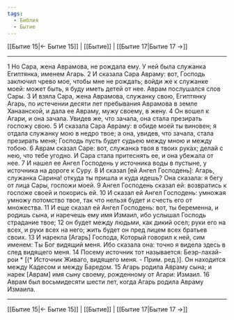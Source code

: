 ```yaml
---
tags:
  - Библия
  - Бытие
---
```

[[Бытие 15|← Бытие 15]] | [[Бытие]] | [[Бытие 17|Бытие 17 →]]

---
1 Но Сара, жена Аврамова, не рождала ему. У ней была служанка Египтянка, именем Агарь.
2 И сказала Сара Авраму: вот, Господь заключил чрево мое, чтобы мне не рождать; войди же к служанке моей: может быть, я буду иметь детей от нее. Аврам послушался слов Сары.
3 И взяла Сара, жена Аврамова, служанку свою, Египтянку Агарь, по истечении десяти лет пребывания Аврамова в земле Ханаанской, и дала ее Авраму, мужу своему, в жену.
4 Он вошел к Агари, и она зачала. Увидев же, что зачала, она стала презирать госпожу свою.
5 И сказала Сара Авраму: в обиде моей ты виновен; я отдала служанку мою в недро твое; а она, увидев, что зачала, стала презирать меня; Господь пусть будет судьею между мною и между тобою.
6 Аврам сказал Саре: вот, служанка твоя в твоих руках; делай с нею, что тебе угодно. И Сара стала притеснять ее, и она убежала от нее.
7 И нашел ее Ангел Господень у источника воды в пустыне, у источника на дороге к Суру.
8 И сказал [ей Ангел Господень]: Агарь, служанка Сарина! откуда ты пришла и куда идешь? Она сказала: я бегу от лица Сары, госпожи моей.
9 Ангел Господень сказал ей: возвратись к госпоже своей и покорись ей.
10 И сказал ей Ангел Господень: умножая умножу потомство твое, так что нельзя будет и счесть его от множества.
11 И еще сказал ей Ангел Господень: вот, ты беременна, и родишь сына, и наречешь ему имя Измаил, ибо услышал Господь страдание твое;
12 он будет между людьми, как дикий осел; руки его на всех, и руки всех на него; жить будет он пред лицем всех братьев своих.
13 И нарекла [Агарь] Господа, Который говорил к ней, сим именем: Ты Бог видящий меня. Ибо сказала она: точно я видела здесь в след видящего меня.
14 Посему источник тот называется: Беэр-лахай-рои * [(* Источник Живаго, видящего меня. - Прим. ред.)]. Он находится между Кадесом и между Баредом.
15 Агарь родила Авраму сына; и нарек [Аврам] имя сыну своему, рожденному от Агари: Измаил.
16 Аврам был восьмидесяти шести лет, когда Агарь родила Авраму Измаила.

---
[[Бытие 15|← Бытие 15]] | [[Бытие]] | [[Бытие 17|Бытие 17 →]]